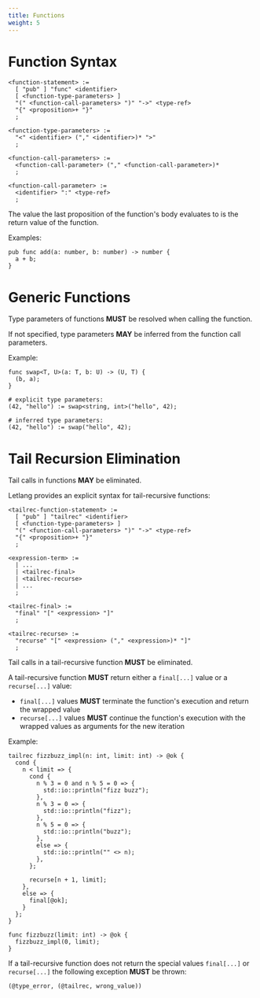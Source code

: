 ```yaml
---
title: Functions
weight: 5
---
```


# Function Syntax

```bnf
<function-statement> :=
  [ "pub" ] "func" <identifier>
  [ <function-type-parameters> ]
  "(" <function-call-parameters> ")" "->" <type-ref>
  "{" <proposition>+ "}"
  ;

<function-type-parameters> :=
  "<" <identifier> ("," <identifier>)* ">"
  ;

<function-call-parameters> :=
  <function-call-parameter> ("," <function-call-parameter>)*
  ;

<function-call-parameter> :=
  <identifier> ":" <type-ref>
  ;
```

The value the last proposition of the function's body evaluates to is the return
value of the function.

Examples:

```letlang
pub func add(a: number, b: number) -> number {
  a + b;
}
```

# Generic Functions

Type parameters of functions **MUST** be resolved when calling the function.

If not specified, type parameters **MAY** be inferred from the function call
parameters.

Example:

```letlang
func swap<T, U>(a: T, b: U) -> (U, T) {
  (b, a);
}
```

```letlang
# explicit type parameters:
(42, "hello") := swap<string, int>("hello", 42);

# inferred type parameters:
(42, "hello") := swap("hello", 42);
```

# Tail Recursion Elimination

Tail calls in functions **MAY** be eliminated.

Letlang provides an explicit syntax for tail-recursive functions:

```bnf
<tailrec-function-statement> :=
  [ "pub" ] "tailrec" <identifier>
  [ <function-type-parameters> ]
  "(" <function-call-parameters> ")" "->" <type-ref>
  "{" <proposition>+ "}"
  ;

<expression-term> :=
  | ...
  | <tailrec-final>
  | <tailrec-recurse>
  | ...
  ;

<tailrec-final> :=
  "final" "[" <expression> "]"
  ;

<tailrec-recurse> :=
  "recurse" "[" <expression> ("," <expression>)* "]"
  ;
```

Tail calls in a tail-recursive function **MUST** be eliminated.

A tail-recursive function **MUST** return either a `final[...]` value or a
`recurse[...]` value:

 - `final[...]` values **MUST** terminate the function's execution and return the wrapped value
 - `recurse[...]` values **MUST** continue the function's execution with the wrapped values as arguments for the new iteration

Example:

```letlang
tailrec fizzbuzz_impl(n: int, limit: int) -> @ok {
  cond {
    n < limit => {
      cond {
        n % 3 = 0 and n % 5 = 0 => {
          std::io::println("fizz buzz");
        },
        n % 3 = 0 => {
          std::io::println("fizz");
        },
        n % 5 = 0 => {
          std::io::println("buzz");
        },
        else => {
          std::io::println("" <> n);
        },
      };

      recurse[n + 1, limit];
    },
    else => {
      final[@ok];
    }
  };
}

func fizzbuzz(limit: int) -> @ok {
  fizzbuzz_impl(0, limit);
}
```

If a tail-recursive function does not return the special values `final[...]` or
`recurse[...]` the following exception **MUST** be thrown:

```letlang
(@type_error, (@tailrec, wrong_value))
```
